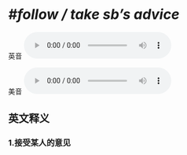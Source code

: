 # ***\#follow / take sb’s advice*** 
英音
<audio src="./media/follow   take sb’s advice1_AAC.aac" controls="controls"></audio>

美音
<audio src="./media/follow   take sb’s advice2_AAC.aac" controls="controls"></audio>



  

英文释义
---
### 1.**接受某人的意见**  


